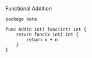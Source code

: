 Functional Addition

    package kata
    
    func Add(n int) func(int) int {
        return func(x int) int {
            return x + n
        }
    }
